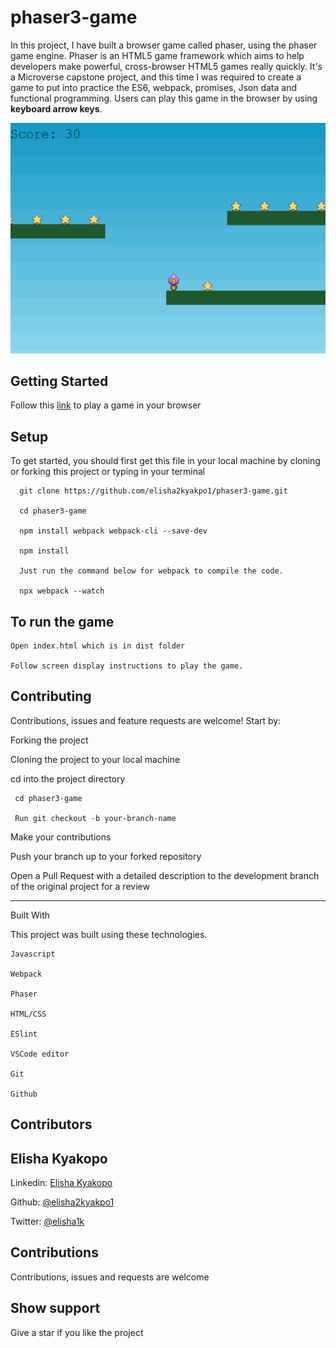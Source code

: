 # phaser3-game
In this project, I have built a browser game called phaser, using the phaser game engine. Phaser is an HTML5 game framework which aims to help developers make powerful, cross-browser HTML5 games really quickly. It's a Microverse capstone project, and this time I was required to create a game to put into practice the ES6, webpack, promises, Json data and functional programming. Users can play this game in the browser by using __keyboard arrow keys__.

![Phaser world!](dist/img/phaser.png)


## Getting Started

Follow this [link](dist/img/phaser.png) to play a game in your browser

## Setup

To get started, you should first get this file in your local machine by cloning or forking this project or typing in your terminal

```
  git clone https://github.com/elisha2kyakpo1/phaser3-game.git

  cd phaser3-game

  npm install webpack webpack-cli --save-dev

  npm install

  Just run the command below for webpack to compile the code.

  npx webpack --watch
```

## To run the game
```
Open index.html which is in dist folder

Follow screen display instructions to play the game.
```

## Contributing

Contributions, issues and feature requests are welcome! Start by:

Forking the project

Cloning the project to your local machine

cd into the project directory

```
 cd phaser3-game

 Run git checkout -b your-branch-name
```

Make your contributions

Push your branch up to your forked repository

Open a Pull Request with a detailed description to the development branch of the original project for a review

---

Built With

This project was built using these technologies.

```
Javascript

Webpack

Phaser

HTML/CSS

ESlint

VSCode editor

Git

Github
```

## Contributors

## Elisha Kyakopo

  Linkedin: [Elisha Kyakopo](https://www.linkedin.com/in/elisha-kyakopo/)

  Github: [@elisha2kyakpo1](https://github.com/elisha2kyakpo1)

  Twitter: [@elisha1k](https://twitter.com/Elisha1k)

## Contributions

Contributions, issues and requests are welcome

## Show support

Give a star if you like the project